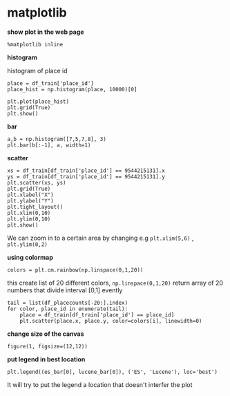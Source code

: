 # matplotlib

**show plot in the web page**

    %matplotlib inline
    
**histogram**

histogram of place id

    place = df_train['place_id']
    place_hist = np.histogram(place, 10000)[0]
    
    plt.plot(place_hist)
    plt.grid(True)
    plt.show()

**bar**

    a,b = np.histogram([7,5,7,8], 3)
    plt.bar(b[:-1], a, width=1)  
  
**scatter**

    xs = df_train[df_train['place_id'] == 9544215131].x
    ys = df_train[df_train['place_id'] == 9544215131].y
    plt.scatter(xs, ys)
    plt.grid(True)
    plt.xlabel("X")
    plt.ylabel("Y")
    plt.tight_layout()
    plt.xlim(0,10)
    plt.ylim(0,10)
    plt.show()

We can zoom in to a certain area by changing e.g `plt.xlim(5,6)` , `plt.ylim(0,2)`

**using colormap**
    
    colors = plt.cm.rainbow(np.linspace(0,1,20))
    
this create list of 20 different colors, `np.linspace(0,1,20)` return array of 20 numbers that divide interval [0,1] evently 

    tail = list(df_placecounts[-20:].index)
    for color, place_id in enumerate(tail):
        place = df_train[df_train['place_id'] == place_id]
        plt.scatter(place.x, place.y, color=colors[i], linewidth=0)
    
**change size of the canvas**

    figure(1, figsize=(12,12))

**put legend in best location**

    plt.legend((es_bar[0], lucene_bar[0]), ('ES', 'Lucene'), loc='best')
    
It will try to put the legend a location that doesn't interfer the plot
